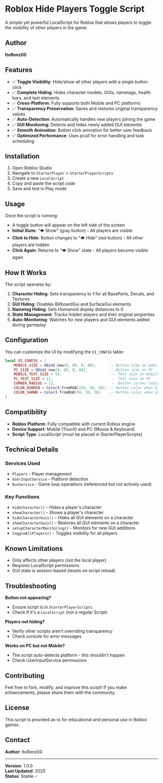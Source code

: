 # Roblox Hide Players Toggle Script

A simple yet powerful LocalScript for Roblox that allows players to toggle the visibility of other players in the game.

## Author
**ItoRenz00**

## Features

- ✅ **Toggle Visibility**: Hide/show all other players with a single button click
- ✅ **Complete Hiding**: Hides character models, GUIs, nametags, health bars, and text elements
- ✅ **Cross-Platform**: Fully supports both Mobile and PC platforms
- ✅ **Transparency Preservation**: Saves and restores original transparency values
- ✅ **Auto-Detection**: Automatically handles new players joining the game
- ✅ **GUI Monitoring**: Detects and hides newly added GUI elements
- ✅ **Smooth Animation**: Button click animation for better user feedback
- ✅ **Optimized Performance**: Uses pcall for error handling and task scheduling

## Installation

1. Open Roblox Studio
2. Navigate to `StarterPlayer` > `StarterPlayerScripts`
3. Create a new `LocalScript`
4. Copy and paste the script code
5. Save and test in Play mode

## Usage

Once the script is running:

- A toggle button will appear on the left side of the screen
- **Initial State**: "👁️ Show" (gray button) - All players are visible
- **Click to Hide**: Button changes to "👁️ Hide" (red button) - All other players are hidden
- **Click Again**: Returns to "👁️ Show" state - All players become visible again

## How It Works

The script operates by:

1. **Character Hiding**: Sets transparency to 1 for all BaseParts, Decals, and Textures
2. **GUI Hiding**: Disables BillboardGui and SurfaceGui elements
3. **Nametag Hiding**: Sets Humanoid display distances to 0
4. **State Management**: Tracks hidden players and their original properties
5. **Auto-Monitoring**: Watches for new players and GUI elements added during gameplay

## Configuration

You can customize the UI by modifying the `UI_CONFIG` table:

```lua
local UI_CONFIG = {
    MOBILE_SIZE = UDim2.new(0, 80, 0, 80),      -- Button size on mobile
    PC_SIZE = UDim2.new(0, 60, 0, 60),          -- Button size on PC
    MOBILE_TEXT_SIZE = 14,                       -- Text size on mobile
    PC_TEXT_SIZE = 12,                           -- Text size on PC
    CORNER_RADIUS = 12,                          -- Button corner radius
    COLOR_HIDDEN = Color3.fromRGB(220, 50, 50), -- Button color when hiding
    COLOR_SHOWN = Color3.fromRGB(50, 50, 50)    -- Button color when showing
}
```

## Compatibility

- **Roblox Platform**: Fully compatible with current Roblox engine
- **Device Support**: Mobile (Touch) and PC (Mouse & Keyboard)
- **Script Type**: LocalScript (must be placed in StarterPlayerScripts)

## Technical Details

### Services Used
- `Players` - Player management
- `UserInputService` - Platform detection
- `RunService` - Game loop operations (referenced but not actively used)

### Key Functions
- `hideCharacter()` - Hides a player's character
- `showCharacter()` - Shows a player's character
- `hideCharacterGuis()` - Hides all GUI elements on a character
- `showCharacterGuis()` - Restores all GUI elements on a character
- `setupCharacterMonitoring()` - Monitors for new GUI additions
- `toggleAllPlayers()` - Toggles visibility for all players

## Known Limitations

- Only affects other players (not the local player)
- Requires LocalScript permissions
- GUI state is session-based (resets on script reload)

## Troubleshooting

**Button not appearing?**
- Ensure script is in `StarterPlayerScripts`
- Check if it's a `LocalScript` (not a regular Script)

**Players not hiding?**
- Verify other scripts aren't overriding transparency
- Check console for error messages

**Works on PC but not Mobile?**
- The script auto-detects platform - this shouldn't happen
- Check UserInputService permissions

## Contributing

Feel free to fork, modify, and improve this script! If you make enhancements, please share them with the community.

## License

This script is provided as-is for educational and personal use in Roblox games.

## Contact

**Author**: ItoRenz00

---

**Version**: 1.0.0  
**Last Updated**: 2025  
**Status**: Stable ✅

